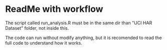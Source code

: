 # ReadMe with workflow
The script called run_analysis.R must be in the same dir than "UCI HAR Dataset" folder, not inside this.

The code can run without modify anything, but it is recomended to read the full code to understand how it works.
